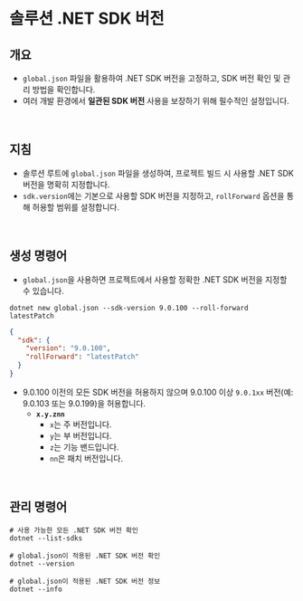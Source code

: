 # 솔루션 .NET SDK 버전

## 개요
- `global.json` 파일을 활용하여 .NET SDK 버전을 고정하고, SDK 버전 확인 및 관리 방법을 확인합니다.
- 여러 개발 환경에서 **일관된 SDK 버전** 사용을 보장하기 위해 필수적인 설정입니다.

<br/>

## 지침
- 솔루션 루트에 `global.json` 파일을 생성하여, 프로젝트 빌드 시 사용할 .NET SDK 버전을 명확히 지정합니다.
- `sdk.version`에는 기본으로 사용할 SDK 버전을 지정하고, `rollForward` 옵션을 통해 허용할 범위를 설정합니다.

<br/>

## 생성 명령어
- `global.json`을 사용하면 프로젝트에서 사용할 정확한 .NET SDK 버전을 지정할 수 있습니다.

```shell
dotnet new global.json --sdk-version 9.0.100 --roll-forward latestPatch
```

```json
{
  "sdk": {
    "version": "9.0.100",
    "rollForward": "latestPatch"
  }
}
```

- 9.0.100 이전의 모든 SDK 버전을 허용하지 않으며 9.0.100 이상 `9.0.1xx` 버전(예: 9.0.103 또는 9.0.199)을 허용합니다.
  - **`x.y.znn`**
    - `x`는 주 버전입니다.
    - `y`는 부 버전입니다.
    - `z`는 기능 밴드입니다.
    - `nn`은 패치 버전입니다.

<br/>

## 관리 명령어
```shell
# 사용 가능한 모든 .NET SDK 버전 확인
dotnet --list-sdks

# global.json이 적용된 .NET SDK 버전 확인
dotnet --version

# global.json이 적용된 .NET SDK 버전 정보
dotnet --info
```
